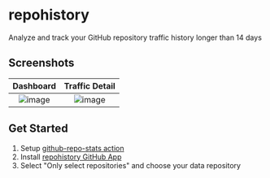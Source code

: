# repohistory

Analyze and track your GitHub repository traffic history longer than 14 days

## Screenshots

Dashboard | Traffic Detail
:-------------------------:|:-------------------------:
![image](https://github.com/repohistory/repohistory/assets/74842863/7e52ac43-e8d5-41f7-ab65-0afc82239c53) | ![image](https://github.com/repohistory/repohistory/assets/74842863/d05f3428-ae03-4f8b-973f-d617c0964cb9)

## Get Started

1. Setup [github-repo-stats action](https://github.com/marketplace/actions/github-repo-stats)
2. Install [repohistory GitHub App](https://github.com/apps/repohistory/installations/new)
3. Select "Only select repositories" and choose your data repository
